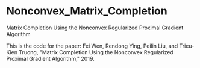 # Nonconvex_Matrix_Completion
Matrix Completion Using the Nonconvex Regularized Proximal Gradient Algorithm

This is the code for the paper: Fei Wen, Rendong Ying, Peilin Liu, and Trieu-Kien Truong, "Matrix Completion Using the Nonconvex Regularized Proximal Gradient Algorithm," 2019.
